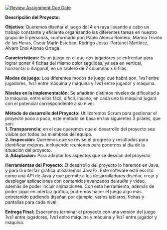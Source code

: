 [![Review Assignment Due Date](https://classroom.github.com/assets/deadline-readme-button-24ddc0f5d75046c5622901739e7c5dd533143b0c8e959d652212380cedb1ea36.svg)](https://classroom.github.com/a/5NOJ1vCd)


**Descripción del Proyecto:**

  **Objetivo:** Queremos diseñar el juego del 4 en raya llevando a cabo un trabajo constante y eficiente organizando las diferentes tareas en nuestro grupo de 5 personas, conformado por: Pablo Alonso Romero, Marina Triviño de las Heras, Óscar Marín Esteban, Rodrigo Jesús-Portanet Martínez, Álvaro Enol Alonso Ortega.
  
  **Características:** Es un juego en el que dos jugadores se enfrentan para lograr poner 4 fichas del mismo color seguidas, ya sea en vertical, horizontal o diagonal, en un tablero de 7 columnas x 6 filas.

  **Modos de juego:** Los diferentes modos de juego que habrá son, 1vs1 entre jugadores, 1vs1 entre máquina y máquina y 1vs1 entre jugador y máquina.

  **Niveles en la implementación:** Se añadirán distintos niveles de dificultad a la máquina, entre ellos fácil, difícil, insano, en cada uno la máquina jugará con el potencial correspondiente a su nivel.

  **Método de desarrollo del Proyecto:** Utilizaremos Scrum para gestionar el proyecto poco a poco, este método se basa en los siguientes 3 pilares, que son:  
      **1. Transparencia:** en el que queremos que el desarrollo del proyecto sea visible por todos los miembros del equipo.  
      **2. Inspección:** Queremos que se revise el progreso y resultados para identificar mejoras, incluyendo reuniones para ponernos al día de la situación del proyecto.  
      **3. Adaptación:** Para adaptar  los aspectos que se desvían del proyecto.
  
  **Herramientas del Proyecto:** El desarrollo del proyecto lo haremos en Java, y para la interfaz gráfica utilizaremos JavaFx. Este software está escrito como una API de Java y que permite a los desarrolladores diseñar, crear y desplegar aplicaciones con contenidos avanzados de audio y video, además de poder incluir animaciones. Con esta herramienta, además de poder jugar en interfaz gráfica, podremos hacer el juego algo más entretenido pudiendo diseñar, por ejemplo, varios tableros, fichas y pantallas para cada nivel. 
  
  **Entrega Final:** Esperamos terminar el proyecto con una versión del juego 1vs1 entre jugadores, 1vs1 entre máquina y máquina y 1vs1 entre jugador y máquina.



  
